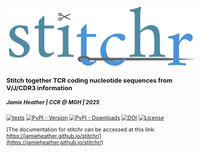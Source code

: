 ![](images/stitchr-logo.png)

### Stitch together TCR coding nucleotide sequences from V/J/CDR3 information

##### Jamie Heather | CCR @ MGH | 2025 

[![tests](https://github.com/JamieHeather/stitchr/actions/workflows/tests.yml/badge.svg)](https://github.com/JamieHeather/stitchr/actions/workflows/tests.yml)
[![PyPI - Version](https://img.shields.io/pypi/v/stitchr)](https://pypi.org/project/stitchr/)
[![PyPI - Downloads](https://img.shields.io/pypi/dm/stitchr)](https://pypistats.org/packages/stitchr)
[![DOI](https://img.shields.io/badge/DOI-10.1093%2Fnar%2Fgkac190-blue)](https://doi.org/10.1093/nar/gkac190)
[![License](https://img.shields.io/github/license/JamieHeather/stitchr?label=license)](./LICENSE)

[The documentation for stitchr can be accessed at this link: https://jamieheather.github.io/stitchr/](https://jamieheather.github.io/stitchr/)

